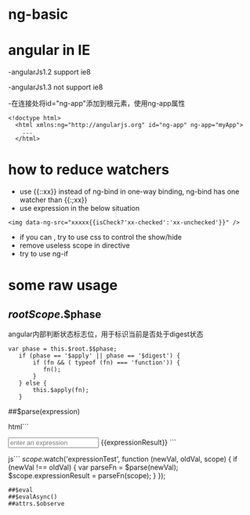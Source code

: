 # ng-basic

# angular in IE

-angularJs1.2 support ie8

-angularJs1.3 not support ie8

-在连接处将id="ng-app"添加到根元素，使用ng-app属性
```
<!doctype html>
  <html xmlns:ng="http://angularjs.org" id="ng-app" ng-app="myApp">
    ...
  </html>

```

# how to reduce watchers
- use {{::xx}} instead of ng-bind in one-way binding, ng-bind has one watcher than {{:;xx}}
- use expression in the below situation
```
<img data-ng-src="xxxxx{{isCheck?'xx-checked':'xx-unchecked'}}" />
```
- if you can , try to use css to control the show/hide
- remove useless scope in directive
- try to use ng-if

# some raw usage

## $rootScope.$$phase

angular内部判断状态标志位，用于标识当前是否处于digest状态

```
var phase = this.$root.$$phase;
   if (phase == '$apply' || phase == '$digest') {
       if (fn && ( typeof (fn) === 'function')) {
          fn();
       }
   } else {
       this.$apply(fn);
   }

```

##$parse(expression)

html```

<input ng-model="expressionTest" placeholder="enter an expression"/>
{{expressionResult}}
```

js```
 $scope.$watch('expressionTest', function (newVal, oldVal, scope) {
    if (newVal !== oldVal) {
        var parseFn = $parse(newVal);
        $scope.expressionResult = parseFn(scope);
    }
});

```
##$eval
##$evalAsync()
##attrs.$observe

